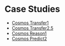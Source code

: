 # Case Studies

- [Cosmos Transfer1](transfer1/)
- [Cosmos Transfer2.5](transfer2_5/)
- [Cosmos Reason1](reason1/)
- [Cosmos Predict2](predict2/)
